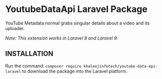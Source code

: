 # YoutubeDataApi Laravel Package

YouTube Metadata normal grabs singular details about a video and its uploader.

*Note: This extension works in Laravel 8 and Laravel 9.*

## INSTALLATION

Run the command: `composer require khaleejinfotech/youtube-data-api-laravel` to download the package into the Laravel platform.

